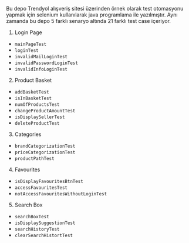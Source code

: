 Bu depo Trendyol alışveriş sitesi üzerinden örnek olarak test otomasyonu yapmak için selenium kullanılarak java programlama ile yazılmıştır.
Aynı zamanda bu depo 5 farklı senaryo altında 21 farklı test case içeriyor.
1. Login Page
  + <code>mainPageTest</code>
  + <code>loginTest</code>
  + <code>invalidMailLoginTest</code>
  + <code>invalidPasswordLoginTest</code>
  + <code>invalidInfoLoginTest</code>
2. Product Basket
  + <code>addBasketTest</code>
  + <code>isInBasketTest</code>
  + <code>numOfProductsTest</code>
  + <code>changeProductAmountTest</code>
  + <code>isDisplaySellerTest</code>
  + <code>deleteProductTest</code>
3. Categories
  + <code>brandCategorizationTest</code>
  + <code>priceCategorizationTest</code>
  + <code>productPathTest</code>
4. Favourites
  + <code>isDisplayFavouritesBtnTest</code>
  + <code>accessFavouritesTest</code>
  + <code>notAccessFavouritesWithoutLoginTest</code>
5. Search Box
  + <code>searchBoxTest</code>
  + <code>isDisplaySuggestionTest</code>
  + <code>searchHistoryTest</code>
  + <code>clearSearchHistortTest</code>
